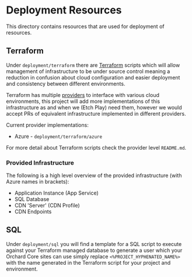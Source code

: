 # Deployment Resources

This directory contains resources that are used for deployment of resources.

## Terraform

Under `deployment/terraform` there are [Terraform](https://www.terraform.io/) scripts which will allow management of infrastructure to be under source control meaning a reduction in confusion about cloud configuration and easier deployment and consistency between different environments.

Terraform has multiple [providers](https://www.terraform.io/docs/providers/index.html) to interface with various cloud environments, this project will add more implementations of this infrastructure as and when we (Etch Play) need them, however we would accept PRs of equivalent infrastructure implemented in different providers.

Current provider implementations:

* Azure - `deployment/terraform/azure`

For more detail about Terraform scripts check the provider level `README.md`.

### Provided Infrastructure

The following is a high level overview of the provided infrastructure (with Azure names in brackets):

* Application Instance (App Service)
* SQL Database
* CDN 'Server' (CDN Profile)
* CDN Endpoints

## SQL

Under `deployment/sql` you will find a template for a SQL script to execute against your Terraform managed database to generate a user which your Orchard Core sites can use simply replace `<%PROJECT_HYPHENATED_NAME%>` with the name generated in the Terraform script for your project and environment.
